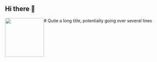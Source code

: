 ## Hi there 👋



<div style="float: left;"><img src="[https://assets-cdn.github.com/images/modules/logos_page/GitHub-Mark.png](https://www.bing.com/images/search?view=detailV2&ccid=TJO%2bCjFr&id=7776B6402378C7C7BD23FA497C031317EF0A7509&thid=OIP.TJO-CjFrXCs8_G_m2KEk5wHaE8&mediaurl=https%3a%2f%2ft-hub.mx%2fstorage%2fblog%2fQopQLVRlmihNPF4aWnSPKuCvV2ja4HuXTCsaM7Cw.jpeg&exph=2728&expw=4088&q=image+developer&simid=607991383954967533&FORM=IRPRST&ck=1A4F38C8EC01AAF34424CAA59FC5E443&selectedIndex=36&itb=0)" width="128" height="128"/></div> 
# Quite a long title, potentially going over several lines

<!--
**afroj-alam-0786/afroj-alam-0786** is a ✨ _special_ ✨ repository because its `README.md` (this file) appears on your GitHub profile.

Here are some ideas to get you started:

- 🔭 I’m currently working on ...
- 🌱 I’m currently learning ...
- 👯 I’m looking to collaborate on ...
- 🤔 I’m looking for help with ...
- 💬 Ask me about ...
- 📫 How to reach me: ...
- 😄 Pronouns: ...
- ⚡ Fun fact: ...
-->
